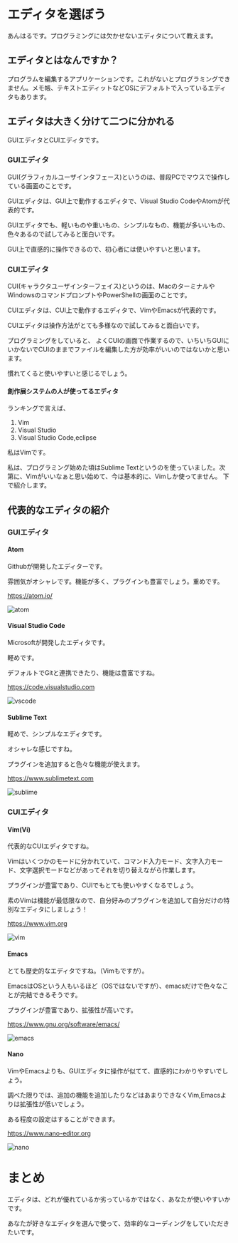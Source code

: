 # エディタを選ぼう

あんはるです。プログラミングには欠かせないエディタについて教えます。

## エディタとはなんですか？

プログラムを編集するアプリケーションです。これがないとプログラミングできません。メモ帳、テキストエディットなどOSにデフォルトで入っているエディタもあります。

## エディタは大きく分けて二つに分かれる

GUIエディタとCUIエディタです。

### GUIエディタ
GUI(グラフィカルユーザインタフェース)というのは、普段PCでマウスで操作している画面のことです。

GUIエディタは、GUI上で動作するエディタで、Visual Studio CodeやAtomが代表的です。

GUIエディタでも、軽いものや重いもの、シンプルなもの、機能が多いいもの、色々あるので試してみると面白いです。

GUI上で直感的に操作できるので、初心者には使いやすいと思います。

### CUIエディタ
CUI(キャラクタユーザインターフェイス)というのは、MacのターミナルやWindowsのコマンドプロンプトやPowerShellの画面のことです。

CUIエディタは、CUI上で動作するエディタで、VimやEmacsが代表的です。

CUIエディタは操作方法がとても多様なので試してみると面白いです。

プログラミングをしていると、
よくCUIの画面で作業するので、いちいちGUIにいかないでCUIのままでファイルを編集した方が効率がいいのではないかと思います。

慣れてくると使いやすいと感じるでしょう。

#### 創作展システムの人が使ってるエディタ
ランキングで言えば、
 1. Vim
 2. Visual Studio
 3. Visual Studio Code,eclipse

私はVimです。

私は、プログラミング始めた頃はSublime Textというのを使っていました。次第に、Vimがいいなぁと思い始めて、今は基本的に、Vimしか使ってません。
下で紹介します。

## 代表的なエディタの紹介

### GUIエディタ
#### Atom
Githubが開発したエディターです。

雰囲気がオシャレです。機能が多く、プラグインも豊富でしょう。重めです。

https://atom.io/

![atom](./atom.png)

#### Visual Studio Code
Microsoftが開発したエディタです。

軽めです。

デフォルトでGitと連携できたり、機能は豊富ですね。

https://code.visualstudio.com

![vscode](./vscode.png)

#### Sublime Text
軽めで、シンプルなエディタです。

オシャレな感じですね。

プラグインを追加すると色々な機能が使えます。

https://www.sublimetext.com

![sublime](./sublime.png)

### CUIエディタ

#### Vim(Vi)
代表的なCUIエディタですね。

Vimはいくつかのモードに分かれていて、コマンド入力モード、文字入力モード、文字選択モードなどがあってそれを切り替えながら作業します。

 プラグインが豊富であり、CUIでもとても使いやすくなるでしょう。

素のVimは機能が最低限なので、自分好みのプラグインを追加して自分だけの特別なエディタにしましょう！

https://www.vim.org

![vim](./vim.png)

#### Emacs

とても歴史的なエディタですね。（Vimもですが）。

EmacsはOSという人もいるほど（OSではないですが）、emacsだけで色々なことが完結できるそうです。

プラグインが豊富であり、拡張性が高いです。


https://www.gnu.org/software/emacs/

![emacs](./emacs.png)

#### Nano

VimやEmacsよりも、GUIエディタに操作が似てて、直感的にわかりやすいでしょう。

調べた限りでは、追加の機能を追加したりなどはあまりできなくVim,Emacsよりは拡張性が低いでしょう。

ある程度の設定はすることができます。

https://www.nano-editor.org

![nano](./nano.png)

# まとめ
エディタは、どれが優れているか劣っているかではなく、あなたが使いやすいかです。

あなたが好きなエディタを選んで使って、効率的なコーディングをしていただきたいです。

